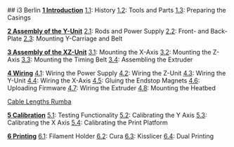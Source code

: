 \#\# i3 Berlin [**1 Introduction**](https://github.com/laydrop/i3-Berlin/wiki/Section-1-Introduction)
 [1.1](https://github.com/laydrop/i3-Berlin/wiki/Section-1.1-History): History
 [1.2](https://github.com/laydrop/i3-Berlin/wiki/Section-1.2-Tools-and-Parts): Tools and Parts
 [1.3](https://github.com/laydrop/i3-Berlin/wiki/Section-1.3-Preparing-Casings): Preparing the Casings

[**2 Assembly of the Y-Unit**](https://github.com/laydrop/i3-Berlin/wiki/Section-2-Assembly-of-the-Y-Unit)
 [2.1](https://github.com/laydrop/i3-Berlin/wiki/Section-2.1-Assembly-of-the-Y-Unit-Mounting-the-threaded-Rods-and-Power-Supply): Rods and Power Supply
 [2.2](https://github.com/laydrop/i3-Berlin/wiki/Section-2.2-Assembly-of-the-Y-Unit-Mounting-the-Front-and-Back-Plate): Front- and Back- Plate
 [2.3](https://github.com/laydrop/i3-Berlin/wiki/Section-2.3-Assembly-of-the-Y-Unit-Mounting-the-Y-Carriage-and-Timing-Belt): Mounting Y-Carriage and Belt

[**3 Assembly of the XZ-Unit**](https://github.com/laydrop/i3-Berlin/wiki/Section-3-Assembly-of-the-XZ-Unit)
 [3.1](https://github.com/laydrop/i3-Berlin/wiki/Section-3.1-Assembly-of-the-XZ-Unit-Mounting-the-X-Axis): Mounting the X-Axis
 [3.2](https://github.com/laydrop/i3-Berlin/wiki/Section-3.2-Assembly-of-the-XZ-Unit-Mounting-the-Z-Axis): Mounting the Z-Axis
 [3.3](https://github.com/laydrop/i3-Berlin/wiki/Section-3.3-Assembly-of-the-XZ-Unit-Mounting-the-Timing-Belt): Mounting the Timing Belt
 [3.4](https://github.com/laydrop/i3-Berlin/wiki/Section-3.4-Assembling-the-Extruder): Assembling the Extruder

[**4 Wiring**](https://github.com/laydrop/i3-Berlin/wiki/Section-4-Wiring)
 [4.1](https://github.com/laydrop/i3-Berlin/wiki/Section-4.1-Wiring-the-Power-Supply): Wiring the Power Supply
 [4.2](https://github.com/laydrop/i3-Berlin/wiki/Section-4.2-Wiring-the-Z-Unit): Wiring the Z-Unit
 [4.3](https://github.com/laydrop/i3-Berlin/wiki/Section-4.3-Wiring-the-Y-Unit): Wiring the Y-Unit
 [4.4](https://github.com/laydrop/i3-Berlin/wiki/Section-4.4-Wiring-the-X-Axis): Wiring the X-Axis
 [4.5](https://github.com/laydrop/i3-Berlin/wiki/Section-4.5-Gluing-the-Endstop-Magnets): Gluing the Endstop Magnets
 [4.6](https://github.com/laydrop/i3-Berlin/wiki/Section-4.6-Uploading-Firmware): Uploading Firmware
 [4.7](https://github.com/laydrop/i3-Berlin/wiki/Section-4.7-Wiring-the-Extruder): Wiring the Extruder
 [4.8](https://github.com/laydrop/i3-Berlin/wiki/Section-4.8-Mounting-the-Heatbed): Mounting the Heatbed

[Cable Lengths Rumba](https://github.com/laydrop/i3-Berlin/wiki/Section-4-Cable-Lengths-RUMBA)

[**5 Calibration**](https://github.com/laydrop/i3-Berlin/wiki/Section-5-Calibration)
 [5.1](https://github.com/laydrop/i3-Berlin/wiki/Section-5.1-Testing-Functionality): Testing Functionality
 [5.2](https://github.com/laydrop/i3-Berlin/wiki/Section-5.2-Calibrating-the-Y-Axis): Calibrating the Y Axis
 [5.3](https://github.com/laydrop/i3-Berlin/wiki/Section-5.3-Calibrate-the-X-Axis): Calibrating the X Axis
 [5.4](https://github.com/laydrop/i3-Berlin/wiki/Section-5.4-Calibrating-the-Print-Platform): Calibrating the Print Platform

[**6 Printing**](https://github.com/laydrop/i3-Berlin/wiki/Section-6-Printing)
 [6.1](https://github.com/laydrop/i3-Berlin/wiki/Section-6.1-FilamentHolder): Filament Holder
 [6.2](https://github.com/laydrop/i3-Berlin/wiki/Section-6.2-Cura): Cura
 [6.3](https://github.com/laydrop/i3-Berlin/wiki/Section-6.3-Kisslicer): Kisslicer
 [6.4](https://github.com/laydrop/i3-Berlin/wiki/Section-6.4-Dual-Printing): Dual Printing

